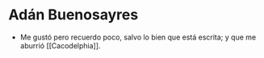 # Adán Buenosayres

- Me gustó pero recuerdo poco, salvo lo bien que está escrita; y que me aburrió [[Cacodelphia]].

